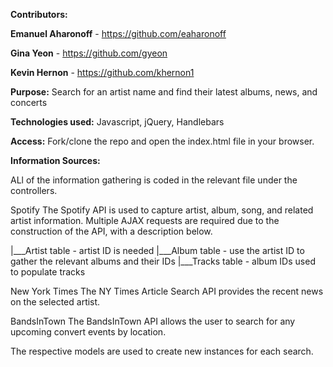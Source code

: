 **Contributors:**

**Emanuel Aharonoff** - https://github.com/eaharonoff

**Gina Yeon** - https://github.com/gyeon

**Kevin Hernon** - https://github.com/khernon1

**Purpose:** Search for an artist name and find their latest albums, news, and concerts

**Technologies used:** Javascript, jQuery, Handlebars

**Access:** Fork/clone the repo and open the index.html file in your browser.

**Information Sources:**

ALl of the information gathering is coded in the relevant file under the controllers.
 
Spotify
The Spotify API is used to capture artist, album, song, and related artist information. Multiple AJAX requests are required due to the construction of the API, with a description below.

|___Artist table - artist ID is needed
    |___Album table - use the artist ID to gather the relevant albums and their IDs
        |___Tracks table - album IDs used to populate tracks

New York Times
The NY Times Article Search API provides the recent news on the selected artist.

BandsInTown
The BandsInTown API allows the user to search for any upcoming convert events by location.

The respective models are used to create new instances for each search.
